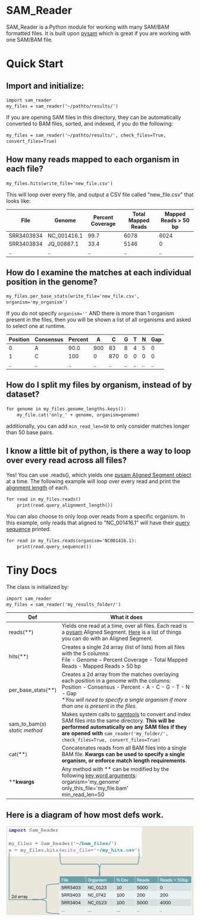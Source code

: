 
# SAM_Reader

SAM_Reader is a Python module for working with many SAM/BAM formatted files. It is built upon [pysam](https://pysam.readthedocs.io/en/latest/api.html) which is great if you are working with one SAM/BAM file. 

# Quick Start
## Import and initialize:
```
import sam_reader
my_files = sam_reader('~/pathto/results/')
```
If you are opening SAM files in this directory, they can be automatically converted to BAM files, sorted, and indexed, if you do the following:
```
my_files = sam_reader('~/pathto/results/', check_files=True, convert_files=True)
```


## How many reads mapped to each organism in each file?
```
my_files.hits(write_file='new_file.csv')
```
This will loop over every file, and output a CSV file called "new_file.csv" that looks like:

File | Genome  |  Percent Coverage  |  Total Mapped Reads  |  Mapped Reads > 50 bp
--|--|--|--|-- 
SRR3403834 | NC_001416.1 | 99.7 | 6078 | 6024
SRR3403834 | JQ_00887.1 | 33.4 | 5146 | 0
.. | .. | .. | .. | ..


## How do I examine the matches at each individual position in the genome?
```
my_files.per_base_stats(write_file='new_file.csv', organism='my_organism')
```
If you do not specify ```organism=''``` AND there is more than 1 organism present in the files, then you will be shown a list of all organisms and asked to select one at runtime.

Position | Consensus | Percent | A | C | G | T | N | Gap
--|--|--|--|--|--|--|--|--
0 | A | 90.0 | 900 | 83 | 8 | 4 | 5 | 0
1 | C | 100 | 0 | 870 | 0 | 0 | 0 | 0 
.. | .. | .. | .. | ..| .. | .. | .. | ..


## How do I split my files by organism, instead of by dataset?
```
for genome in my_files.genome_lengths.keys():
    my_file.cat('only_' + genome, organism=genome)
```
additionally, you can add ```min_read_len=50``` to only consider matches longer than 50 base pairs.

## I know a little bit of python, is there a way to loop over every read across all files?
Yes! You can use .reads(), which yields one [pysam Aligned Segment object](https://pysam.readthedocs.io/en/latest/api.html#pysam.AlignedSegment) at a time.  The following example will loop over every read and print the [alignment length](https://pysam.readthedocs.io/en/latest/api.html#pysam.AlignedSegment.query_length) of each.
```
for read in my_files.reads()
    print(read.query_alignment_length())
```
You can also choose to only loop over reads from a specific organism. In this example, only reads that aligned to "NC_001416.1" will have their [query sequence](https://pysam.readthedocs.io/en/latest/api.html#pysam.AlignedSegment.query_sequence) printed.
```
for read in my_files.reads(organism='NC001416.1):
    print(read.query_sequence())
```

# Tiny Docs 
 The class is initialized by: 
```
import sam_reader
my_files = sam_reader('my_results_folder/')
```
 Def |  What it does
--|--
reads(**) | Yields one read at a time, over all files. Each read is a [pysam](https://pysam.readthedocs.io/en/latest/index.html) Aligned Segment.  [Here](http://pysam.readthedocs.io/en/latest/api.html#pysam.AlignedSegment) is a list of things you can do with an Aligned Segment.
 hits(**)  | Creates a single 2d array (list of lists) from all files with the 5 columns:<br>File - Genome - Percent Coverage - Total Mapped Reads - Mapped Reads > 50 bp
 per_base_stats(**) | Creates a 2d array from the matches overlaying each position in a genome with the columns:<br>Position - Consensus - Percent - A - C - G - T - N - Gap<br>**You will need to specify a single organism if more than one is present in the files.*
  sam_to_bam(*s*)<br>*static method*| Makes system calls to [samtools](http://www.htslib.org/) to convert and index SAM files into the same directory. **This will be performed automatically on any SAM files if they are opened with** ```sam_reader('my_folder/', check_files=True, convert_files=True)```
  cat(**) | Concatenates reads from all BAM files into a single BAM file. **Kwargs can be used to specify a single organism, or enforce match length requirements**.
  ****kwargs** | Any method with ** can be modified by the following [key word arguments](https://docs.python.org/3/tutorial/controlflow.html#keyword-arguments):<br>organism='my_genome'<br>only_this_file='my_file.bam'<br>min_read_len=50

 
## Here is a diagram of how most defs work.
![readerhits](/test_files/sam_reader.hits.png)
